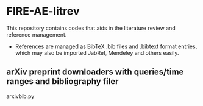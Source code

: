 # FIRE-AE-litrev

This repository contains codes that aids in the literature review and reference management.

- References are managed as BibTeX .bib files and .bibtext format entries, which may also be imported JabRef, Mendeley and others easily.

## arXiv preprint downloaders with queries/time ranges and bibliography filer

arxivbib.py
